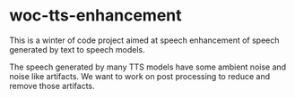 # woc-tts-enhancement
This is a winter of code project aimed at speech enhancement of speech generated by text to speech models.

The speech generated by many TTS models have some ambient noise and noise like artifacts. 
We want to work on post processing to reduce and remove those artifacts.
